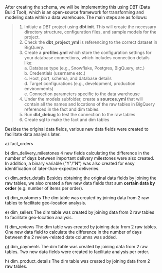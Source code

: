 After creating the schema, we will be implementing this using DBT (Data Build Tool), which is an open-source framework for transforming and modeling data within a data warehouse. The main steps are as follows:

> 1. Initiate a DBT project using **dbt init**. This will create the necessary directory structure, configuration files, and sample models for the project.
> 2. Check the **dbt_project_yml** is referencing to the correct dataset in BigQuery.
> 3. Create a **profiles.yml** which store the configuration settings for your database connections, which includes connection details like:
  <br> a. Database type (e.g., Snowflake, Postgres, BigQuery, etc.)
> <br> b. Credentials (username etc.)
> <br> c. Host, port, schema, and database details
> <br> d. Target configurations (e.g., development, production environments)
> <br> e. Connection parameters specific to the data warehouse
> 4. Under the models subfolder, create a **sources.yml** that will contain all the names and locations of the raw tables in BigQuery referenced in the fact and dim tables.
> 5. Run **dbt_debug** to test the connection to the raw tables
> 6. Create sql to make the fact and dim tables

Besides the original data fields, various new data fields were created to facilitate data analysis later.

a) fact_orders

b) dim_delivery_milestones
4 new fields calculating the difference in the number of days between important delivery milestones were also created. In addition, a binary variable ("Y"/"N") was also created for easy identification of later-than-expected deliveries.

c) dim_order_details
Besides obtaining the original data fields by joining the raw tables, we also created a few new data fields that sum **certain data by order** (e.g. number of items per order). 

d) dim_customers
The dim table was created by joining data from 2 raw tables to facilitate geo-location analysis.

e) dim_sellers
The dim table was created by joining data from 2 raw tables to facilitate geo-location analysis.

f) dim_reviews
The dim table was created by joining data from 2 raw tables. One new data field to calculate the difference in the number of days between the 2 review-related date columns was added.

g) dim_payments
The dim table was created by joining data from 2 raw tables. Two new data fields were created to facilitate analysis per order.

h) dim_product_details
The dim table was created by joining data from 2 raw tables.
